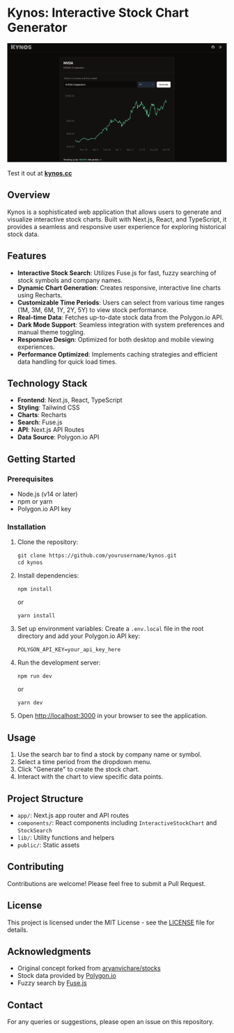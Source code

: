 # Kynos: Interactive Stock Chart Generator

![Kynos Stock Chart Generator](./readme-img.png)

Test it out at **[kynos.cc](https://kynos.cc)**

## Overview

Kynos is a sophisticated web application that allows users to generate and visualize interactive stock charts. Built with Next.js, React, and TypeScript, it provides a seamless and responsive user experience for exploring historical stock data.

## Features

- **Interactive Stock Search**: Utilizes Fuse.js for fast, fuzzy searching of stock symbols and company names.
- **Dynamic Chart Generation**: Creates responsive, interactive line charts using Recharts.
- **Customizable Time Periods**: Users can select from various time ranges (1M, 3M, 6M, 1Y, 2Y, 5Y) to view stock performance.
- **Real-time Data**: Fetches up-to-date stock data from the Polygon.io API.
- **Dark Mode Support**: Seamless integration with system preferences and manual theme toggling.
- **Responsive Design**: Optimized for both desktop and mobile viewing experiences.
- **Performance Optimized**: Implements caching strategies and efficient data handling for quick load times.

## Technology Stack

- **Frontend**: Next.js, React, TypeScript
- **Styling**: Tailwind CSS
- **Charts**: Recharts
- **Search**: Fuse.js
- **API**: Next.js API Routes
- **Data Source**: Polygon.io API

## Getting Started

### Prerequisites

- Node.js (v14 or later)
- npm or yarn
- Polygon.io API key

### Installation

1. Clone the repository:
   ```
   git clone https://github.com/yourusername/kynos.git
   cd kynos
   ```

2. Install dependencies:
   ```
   npm install
   ```
   or
   ```
   yarn install
   ```

3. Set up environment variables:
   Create a `.env.local` file in the root directory and add your Polygon.io API key:
   ```
   POLYGON_API_KEY=your_api_key_here
   ```

4. Run the development server:
   ```
   npm run dev
   ```
   or
   ```
   yarn dev
   ```

5. Open [http://localhost:3000](http://localhost:3000) in your browser to see the application.

## Usage

1. Use the search bar to find a stock by company name or symbol.
2. Select a time period from the dropdown menu.
3. Click "Generate" to create the stock chart.
4. Interact with the chart to view specific data points.

## Project Structure

- `app/`: Next.js app router and API routes
- `components/`: React components including `InteractiveStockChart` and `StockSearch`
- `lib/`: Utility functions and helpers
- `public/`: Static assets

## Contributing

Contributions are welcome! Please feel free to submit a Pull Request.

## License

This project is licensed under the MIT License - see the [LICENSE](LICENSE) file for details.

## Acknowledgments

- Original concept forked from [aryanvichare/stocks](https://github.com/aryanvichare/stocks)
- Stock data provided by [Polygon.io](https://polygon.io/)
- Fuzzy search by [Fuse.js](https://fusejs.io/)

## Contact

For any queries or suggestions, please open an issue on this repository.
